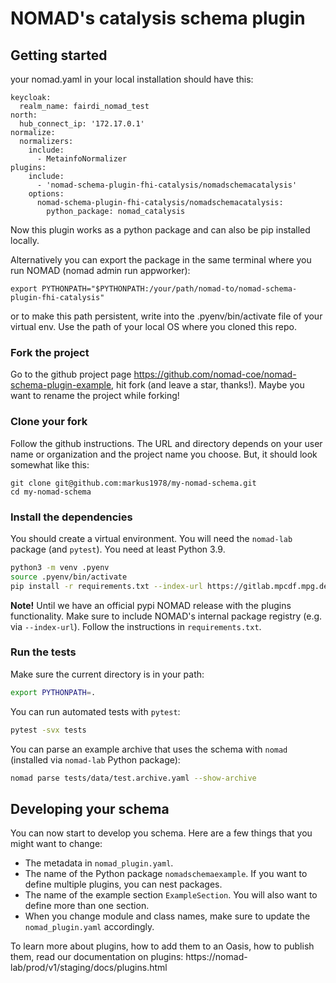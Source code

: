 # NOMAD's catalysis schema plugin

## Getting started

your nomad.yaml in your local installation should have this:
```
keycloak:
  realm_name: fairdi_nomad_test
north:
  hub_connect_ip: '172.17.0.1'
normalize:
  normalizers:
    include:
      - MetainfoNormalizer
plugins:
    include:
      - 'nomad-schema-plugin-fhi-catalysis/nomadschemacatalysis'
    options:
      nomad-schema-plugin-fhi-catalysis/nomadschemacatalysis:
        python_package: nomad_catalysis
```
Now this plugin works as a python package and can also be pip installed locally.

Alternatively you can export the package in the same terminal where you run NOMAD (nomad admin run appworker):

`export PYTHONPATH="$PYTHONPATH:/your/path/nomad-to/nomad-schema-plugin-fhi-catalysis" `

or to make this path persistent, write into the .pyenv/bin/activate file of your virtual env. Use the path of your local OS where you cloned this repo.





### Fork the project

Go to the github project page https://github.com/nomad-coe/nomad-schema-plugin-example, hit
fork (and leave a star, thanks!). Maybe you want to rename the project while forking!

### Clone your fork

Follow the github instructions. The URL and directory depends on your user name or organization and the
project name you choose. But, it should look somewhat like this:

```
git clone git@github.com:markus1978/my-nomad-schema.git
cd my-nomad-schema
```

### Install the dependencies

You should create a virtual environment. You will need the `nomad-lab` package (and `pytest`).
You need at least Python 3.9.

```sh
python3 -m venv .pyenv
source .pyenv/bin/activate
pip install -r requirements.txt --index-url https://gitlab.mpcdf.mpg.de/api/v4/projects/2187/packages/pypi/simple
```

**Note!**
Until we have an official pypi NOMAD release with the plugins functionality. Make
sure to include NOMAD's internal package registry (e.g. via `--index-url`). Follow the instructions
in `requirements.txt`.

### Run the tests

Make sure the current directory is in your path:

```sh
export PYTHONPATH=.
```

You can run automated tests with `pytest`:

```sh
pytest -svx tests
```

You can parse an example archive that uses the schema with `nomad`
(installed via `nomad-lab` Python package):

```sh
nomad parse tests/data/test.archive.yaml --show-archive
```

## Developing your schema

You can now start to develop you schema. Here are a few things that you might want to change:

- The metadata in `nomad_plugin.yaml`.
- The name of the Python package `nomadschemaexample`. If you want to define multiple plugins, you can nest packages.
- The name of the example section `ExampleSection`. You will also want to define more than one section.
- When you change module and class names, make sure to update the `nomad_plugin.yaml` accordingly.

To learn more about plugins, how to add them to an Oasis, how to publish them, read our
documentation on plugins: https://nomad-lab/prod/v1/staging/docs/plugins.html
